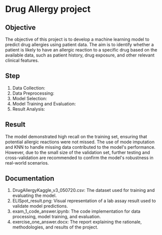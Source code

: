 # Drug Allergy project

## Objective
The objective of this project is to develop a machine learning model to predict drug allergies using patient data. The aim is to identify whether a patient is likely to have an allergic reaction to a specific drug based on the available data, such as patient history, drug exposure, and other relevant clinical features.

## Step
1. Data Collection:
2. Data Preprocessing:
3. Model Selection:
4. Model Training and Evaluation:
5. Result Analysis:

## Result
The model demonstrated high recall on the training set, ensuring that potential allergic reactions were not missed. The use of mode imputation and KNN to handle missing data contributed to the model's performance. However, due to the small size of the validation set, further testing and cross-validation are recommended to confirm the model's robustness in real-world scenarios.

## Documentation
1. DrugAllergyKaggle_v3_050720.csv: The dataset used for training and evaluating the model.
2. ELISpot_result.png: Visual representation of a lab assay result used to validate model predictions.
3. exam_1_code_answer.ipynb: The code implementation for data processing, model training, and evaluation.
4. exercise_one_answer.docx: The report explaining the rationale, methodologies, and results of the project.
